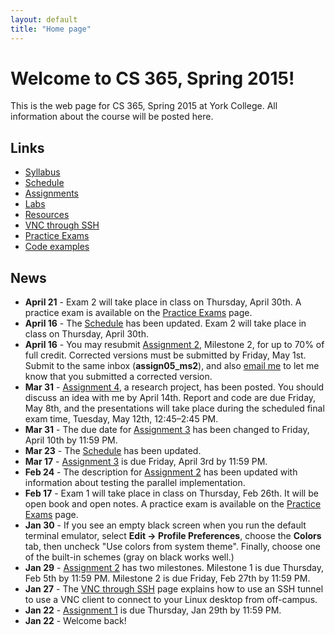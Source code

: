 ```yaml
---
layout: default
title: "Home page"
---
```


# Welcome to CS 365, Spring 2015!

This is the web page for CS 365, Spring 2015 at York College.  All information about the course will be posted here.

## Links

* [Syllabus](syllabus.html)
* [Schedule](schedule.html)
* [Assignments](assign/index.html)
* [Labs](labs/index.html)
* [Resources](resources.html)
* [VNC through SSH](vncSshTunnel.html)
* [Practice Exams](practice/index.html)
* [Code examples](examples/index.html)

## News

* **April 21** - Exam 2 will take place in class on Thursday, April 30th.  A practice exam is available on the [Practice Exams](practice/index.html) page.
* **April 16** - The [Schedule](schedule.html) has been updated.  Exam 2 will take place in class on Thursday, April 30th.
* **April 16** - You may resubmit [Assignment 2](assign/assign02.html), Milestone 2, for up to 70% of full credit.  Corrected versions must be submitted by Friday, May 1st.  Submit to the same inbox (**assign05\_ms2**), and also [email me](mailto:dhovemey@ycp.edu) to let me know that you submitted a corrected version.
* **Mar 31** - [Assignment 4](assign/assign04.html), a research project, has been posted.  You should discuss an idea with me by April 14th.  Report and code are due Friday, May 8th, and the presentations will take place during the scheduled final exam time, Tuesday, May 12th, 12:45&ndash;2:45 PM.
* **Mar 31** - The due date for [Assignment 3](assign/assign03.html) has been changed to Friday, April 10th by 11:59 PM.
* **Mar 23** - The [Schedule](schedule.html) has been updated.
* **Mar 17** - [Assignment 3](assign/assign03.html) is due Friday, April 3rd by 11:59 PM.
* **Feb 24** - The description for [Assignment 2](assign/assign02.html) has been updated with information about testing the parallel implementation.
* **Feb 17** - Exam 1 will take place in class on Thursday, Feb 26th.  It will be open book and open notes.  A practice exam is available on the [Practice Exams](practice/index.html) page.
* **Jan 30** - If you see an empty black screen when you run the default terminal emulator, select **Edit &rarr; Profile Preferences**, choose the **Colors** tab, then uncheck "Use colors from system theme".  Finally, choose one of the built-in schemes (gray on black works well.)
* **Jan 29** - [Assignment 2](assign/assign02.html) has two milestones.  Milestone 1 is due Thursday, Feb 5th by 11:59 PM.  Milestone 2 is due Friday, Feb 27th by 11:59 PM.
* **Jan 27** - The [VNC through SSH](vncSshTunnel.html) page explains how to use an SSH tunnel to use a VNC client to connect to your Linux desktop from off-campus.
* **Jan 22** - [Assignment 1](assign/assign01.html) is due Thursday, Jan 29th by 11:59 PM.
* **Jan 22** - Welcome back!

